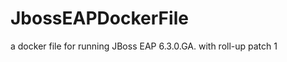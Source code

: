 JbossEAPDockerFile
==================

a docker  file  for running JBoss EAP 6.3.0.GA. with roll-up patch 1
